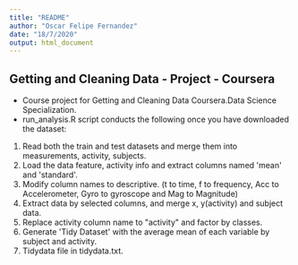 ```yaml
---
title: "README"
author: "Oscar Felipe Fernandez"
date: "18/7/2020"
output: html_document
---
```



## Getting and Cleaning Data - Project - Coursera 
* Course project for Getting and Cleaning Data Coursera.Data Science Specialization.
* run_analysis.R script conducts the following once you have downloaded the dataset:
  
1. Read both the train and test datasets and merge them into measurements, activity, subjects.
2. Load the data feature, activity info and extract columns named 'mean' and 'standard'. 
3. Modify column names to descriptive. (t to time, f to frequency, Acc to Accelerometer, Gyro to gyroscope and Mag to Magnitude)
4. Extract data by selected columns, and merge x, y(activity) and subject data. 
5. Replace activity column name to "activity" and factor by classes.
6. Generate 'Tidy Dataset' with the average mean of each variable by subject and activity. 
7. Tidydata file in tidydata.txt.